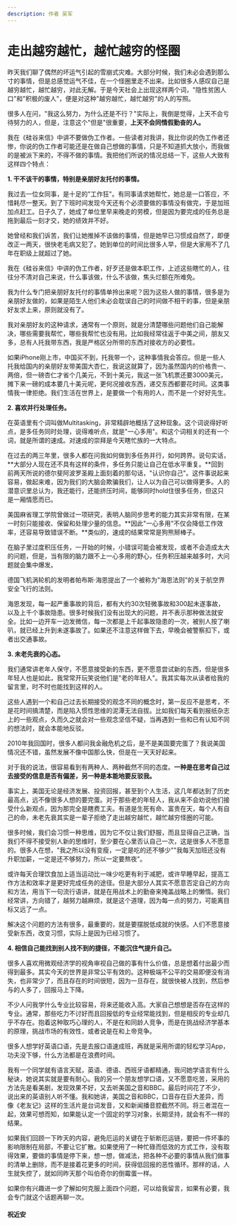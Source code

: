 ```yaml
---
description: 作者 吴军
---
```


# 走出越穷越忙，越忙越穷的怪圈

昨天我们聊了偶然的坏运气引起的雪崩式灾难。大部分时候，我们未必会遇到那么寸的事情，但是总感觉运气不佳，在一个怪圈里走不出来。比如很多人感叹自己是越穷越忙，越忙越穷，对此无解。于是今天社会上出现这样两个词，"隐性贫困人口"和"积极的废人"，便是对这种"越穷越忙，越忙越穷"的人的写照。

很多人在问，"我这么努力，为什么还是不行？"实际上，我倒是觉得，上天不会亏待努力的人，但是，注意这个"但是"很重要，**上天不会同情假勤奋的人。**

我在《硅谷来信》中讲不要做伪工作者。一些读者对我讲，我比你说的伪工作者还惨，你说的伪工作者可能还是在做自己想做的事情，只是不知道抓大放小，而我做的是被派下来的，不得不做的事情。我把他们所说的情况总结一下，这些人大致有这样四个特点：

**1. 干不该干的事情，特别是亲朋好友托付的事情。**

我过去一位女同事，是十足的"工作狂"。有同事请求她帮忙，她总是一口答应，不惜耗尽一整天。到了下班时间发现今天还有个必须要做的事情没有做完，于是加班加点赶工。日子久了，她成了单位里早来晚走的劳模，但是因为要完成的任务总是拖到最后一刻才交，她的绩效并不好。

她曾经和我们诉苦，我们让她推掉不该做的事情，但是她早已习惯成自然了，即便改正一两天，很快老毛病又犯了。她到单位的时间比很多人早，但是大家用不了几年在职级上就超过了她。

我在《硅谷来信》中讲的伪工作者，好歹还是做本职工作，上述这些瞎忙的人，往往分不清对自己来说，什么事该做，什么不该做，焦头烂额在所难免。

我为什么专门把亲朋好友托付的事情单拎出来呢？因为这些人做的事情，很多是为亲朋好友做的，如果是陌生人他们未必会耽误自己的时间做不相干的事，但是亲朋好友求上来，原则就没有了。

我对亲朋好友的这种请求，通常有一个原则，就是分清楚哪些问题他们自己能解决，哪些需要我帮忙，哪些我帮忙也没有用。比如我经常往返于中美之间，朋友又多，总有人托我带东西，我是严格区分所带的东西对接收方的必要性。

如果iPhone刚上市，中国买不到，托我带一个，这种事情我会答应。但是一些人托我给国内的亲朋好友带美国大杏仁，我说这就算了，因为虽然国内的价格贵一、两倍，但一磅杏仁才省个几美元，不到十美元，我这一张飞机票还要3000美元，摊下来一磅的成本要几十美元呢，更何况接收东西，递交东西都要花时间。这类事情我一律拒绝。我们生活在世界上，是要做一个有用的人，而不是一个好好先生。

**2. 喜欢并行处理任务。**

在英语里有个词叫做Multitasking，非常精辟地概括了这种现象。这个词说得好听点，是多任务同时处理，说得难听点，就是"一心多用"。和这个词相关的还有一个词，就是所谓的速成。对速成的崇拜是今天瞎忙族的一大特点。

在过去的两三年里，很多人都在问我如何做到多任务并行，如何跨界。说句实话，**大部分人现在还不具有这样的条件，多任务只能让自己在低水平重复。**回到前两天所说的德尔斐阿波罗圣殿上面刻着的那句话，"认识你自己"。这件事说起来容易，做起来难，因为我们的大脑会欺骗我们，让人以为自己可以做得更多。人的潜意识里总认为，我还能行，还能挤压时间，能够同时hold住很多任务，但这只是一厢情愿而已。

美国麻省理工学院曾做过一项研究，表明人脑同步思考的能力其实非常有限，在某一时刻只能接收、保留和处理少量的信息。**因此"一心多用"不仅会降低工作效率，还容易导致错误不断。**类似的，速成的结果常常是狗熊掰棒子。

在脑子里过度积压任务，一开始的时候，小错误可能会被发现，或者不会造成太大的问题，但是，当有限的脑力跟不上一心多用的野心，任务积压越来越多时，大问题就会集中爆发。

德国飞机涡轮机的发明者帕布斯·海恩提出了一个被称为"海恩法则"的关于航空界安全飞行的法则。

海恩发现，每一起严重事故的背后，都有大约30次轻微事故和300起未遂事故，以及上千个事故隐患。很多时候我们没有出现大的问题，并不表示那种做法就安全。比如一边开车一边发微信，每一次都是上千起事故隐患的一次，被别人按了喇叭，就已经上升到未遂事故了。如果还不注意这样做下去，早晚会被警察扣下，或者出交通事故。

**3. 未老先衰的心态。**

我们通常讲老年人保守，不愿意接受新的东西，更不愿意尝试新的东西，但是很多年轻人也是如此，我常常开玩笑说他们是"老的年轻人"。我其实每次从读者给我的留言里，时不时也能找到这样的人。

这些人遇到一个和自己过去长期接受的观念不同的概念时，第一反应不是思考，不是花时间搞清楚，而是陷入惯性思维的泥潭无法自拔。比如我们每天看到报纸杂志上的一些观点，久而久之就会对一些观念坚信不疑，当再遇到一些和已有认知不同的想法时，就会本能地反驳。

2010年我回国时，很多人都问我金融危机之后，是不是美国要完蛋了？我说美国情况还不错，虽然发展不像中国那么快，但是在一天天好起来。

对于我的说法，很容易看到有两种人、两种截然不同的态度。**一种是在思考自己过去接受的信息是否有偏差，另一种是本能地要反驳我。**

事实上，美国无论是经济发展、投资回报，甚至到个人生活，这几年都达到了历史最高点，远不像很多人想的要完蛋。对于那些老的年轻人，我从来不会劝说他们接受什么新观点，因为那完全是瞎费工夫。有道是生死有命、富贵在天，每个人有自己的命，未老先衰其实是一辈子拒绝了走出越穷越忙，越忙越穷怪圈的可能。

很多时候，我们会习惯一种思维，因为它不仅让我们舒服，而且显得自己正确，当我们不得不接受别人新的思维时，至少要在心里否认自己一次，这是很多人不愿意的。很多人在想，"我之所以没有变瘦，一定是吃的还不够少""我每天加班还没有升职加薪，一定是还不够努力，所以一定要熬夜"。

或许每天合理饮食加上适当运动比一味少吃更有利于减肥，或许早睡早起，提高工作方法和效率才是更好完成任务的途径。但是大部分人其实不愿意否定自己的方向和方法，用当下一句流行语讲，就是在用战术上的勤奋来掩盖战略上的懒惰。我们经常讲，方向错了，越努力越麻烦，就是这个道理，因为每一点的努力，可能离目标又远了一点。

解决这个问题的方法有很多，最重要的，就是要摆脱低成就的快感。人们不愿意接受新东西，改变习惯，实际上是因为已经习惯了。

**4. 相信自己能找到别人找不到的捷径，不能沉住气提升自己。**

很多人喜欢用微观经济学的视角审视自己做的事有什么价值，总是想着付出最少而得到最多。其实今天的世界是非常公平有效的。这种极端不公平的交易即便没有消失，也非常少了，而且存在的时间很短，因为一旦存在，就很快被人找到，然后参与的人多了，回报马上下降。

不少人问我学什么专业比较容易，将来还能收入高。大家自己想想是否存在这样的专业。通常，那些吃力不讨好而且回报低的专业经常能找到，但是相反的专业却几乎不存在。抱着这种取巧心理的人，不是在和同龄人竞争，而是在挑战经济学基本的原理，挑战市场的有效性，或者说是在和上帝竞争。

很多人想学好英语口语，先是去报口语速成班，再就是采用所谓的轻松学习App，功夫没下够，什么方法都是在浪费时间。

我有一个同学就有语言天赋，英语、德语、西班牙语都精通，我问她学语言有什么秘诀，她说其实就是要有耐心。我的另一个朋友想学口语，又不愿意吃苦，采用的方法先是看美剧，发现效果不好，又去听美国之音和BBC。最后时间花了不少，说出来的英语别人听不懂。我和她讲，美国之音和BBC，口音存在巨大差异，而像《老友记》这样的生活片是台词发音，又和新闻播音腔截然不同。将三者混在一起，效果可想而知，如果能认定一个固定的学习对象，长期坚持，就会有不一样的结果。

如果我们回顾一下昨天的内容，避免厄运的关键在于斩断厄运链，要把一件坏事的影响限制在局部，不要让它扩散。如果使用了一种忙碌而低效的方式工作，没有取得效果，要做的事情是停下来，想一想，做减法，把各种不必要的事情从我们做事的清单上删除，而不是接着花更多的时间，获得低回报的恶性循环。那样的话，人生就失控了，就如同昨天那个叫伯奇尔的倒霉蛋一样。

如果你有兴趣进一步了解如何克服上面四个问题，可以给我留言，如果有必要，我会专门就这个话题再聊一次。

#### 祝近安

